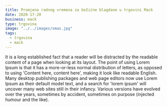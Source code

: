 ```yaml
---
title: Promjena radnog vremena za božićne blagdane u trgovini Mack
date: 2020-17-20
business: mack
type: trgovina
image: "../../images/xmas.jpg"
tags:
  - trgovina
  - mack
---
```


It is a long established fact that a reader will be distracted by the readable content of a page when looking at its layout. The point of using Lorem Ipsum is that it has a more-or-less normal distribution of letters, as opposed to using 'Content here, content here', making it look like readable English. Many desktop publishing packages and web page editors now use Lorem Ipsum as their default model text, and a search for 'lorem ipsum' will uncover many web sites still in their infancy. Various versions have evolved over the years, sometimes by accident, sometimes on purpose (injected humour and the like).
